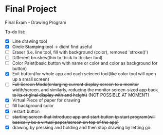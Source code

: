 # Final Project
Final Exam - Drawing Program


To-do list:
 - [x] Line drawing tool
 - [x] <del>Circle Stamping tool</del> -> didnt find useful
 - [ ] Eraser (i.e. line tool, fill with background (color), removed 'stroke()')
 - [ ] Different brushes(thin to thick to thicker tool)
 - [ ] Color Palet(basic button with name or color and color as background for button)
 - [x] Exit button(for whole app and each seleced tool(like color tool will open up a small screen)
 - [ ] <del>Full Screen Mode(enlarging current display screen to a monitor width/screen, and similarly, reducing the monitor screen-sized app back to its original display with and height)</del> (NOT POSSIBLE AT MOMENT)
 - [x] Virtual Piece of paper for drawing
 - [ ] fill background color
 - [x] restart button
 - [ ] <del>starting screen that introduce app and start button tp start program(will basically be a virtual paper/screen on top of the app)</del>
 - [x] drawing by pressing and holding and then stop drawing by letting go
